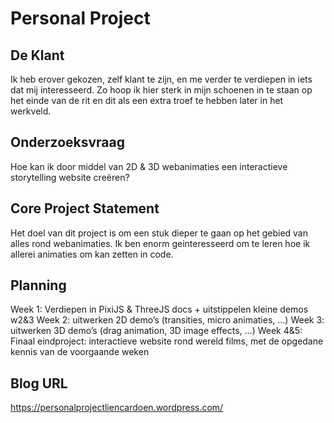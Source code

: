 # Personal Project

## De Klant
Ik heb erover gekozen, zelf klant te zijn, en me verder te verdiepen in iets dat mij interesseerd.
Zo hoop ik hier sterk in mijn schoenen in te staan op het einde van de rit en dit als een extra troef te hebben later in het werkveld.

##  Onderzoeksvraag
Hoe kan ik door middel van 2D & 3D webanimaties een interactieve storytelling website creëren?

## Core Project Statement
Het doel van dit project is om een stuk dieper te gaan op het gebied van alles rond webanimaties. 
Ik ben enorm geinteresseerd om te leren hoe ik allerei animaties om kan zetten in code. 

##  Planning
Week 1: Verdiepen in PixiJS & ThreeJS docs + uitstippelen kleine demos w2&3
Week 2: uitwerken 2D demo’s (transities, micro animaties, ...)
Week 3: uitwerken 3D demo’s (drag animation, 3D image effects, ...)
Week 4&5: Finaal eindproject: interactieve website rond wereld films, met de opgedane kennis van de voorgaande weken


## Blog URL
https://personalprojectliencardoen.wordpress.com/
